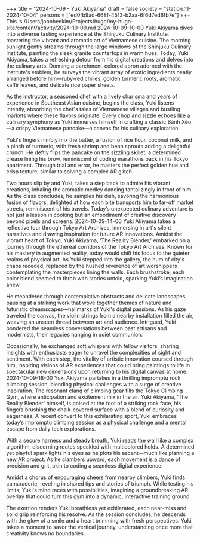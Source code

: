 +++
title = "2024-10-09 - Yuki Akiyama"
draft = false
society = "station_11-2024-10-04"
persons = ["ed0fb9ad-668f-4513-b2aa-6f6d7ed6fb7e"]
+++
This is /Users/joonheekim/Projects/hugo/my-hugo-site/content/activity/2024-10-09.md
2024-10-09-10-00
Yuki Akiyama dives into a diverse tasting experience at the Shinjuku Culinary Institute, mastering the vibrant and aromatic art of Vietnamese cuisine.
The morning sunlight gently streams through the large windows of the Shinjuku Culinary Institute, painting the sleek granite countertops in warm hues. Today, Yuki Akiyama, takes a refreshing detour from his digital creations and delves into the culinary arts. Donning a parchment-colored apron adorned with the institute's emblem, he surveys the vibrant array of exotic ingredients neatly arranged before him—ruby-red chilies, golden turmeric roots, aromatic kaffir leaves, and delicate rice paper sheets.

As the instructor, a seasoned chef with a lively charisma and years of experience in Southeast Asian cuisine, begins the class, Yuki listens intently, absorbing the chef's tales of Vietnamese villages and bustling markets where these flavors originate. Every chop and sizzle echoes like a culinary symphony as Yuki immerses himself in crafting a classic Bánh Xèo—a crispy Vietnamese pancake—a canvas for his culinary exploration.

Yuki's fingers nimbly mix the batter, a fusion of rice flour, coconut milk, and a pinch of turmeric, with fresh shrimp and bean sprouts adding a delightful crunch. He deftly flips the pancake on the sizzling skillet, a determined crease lining his brow, reminiscent of coding marathons back in his Tokyo apartment. Through trial and error, he masters the perfect golden hue and crisp texture, similar to solving a complex AR glitch.

Two hours slip by and Yuki, takes a step back to admire his vibrant creations, inhaling the aromatic medley dancing tantalizingly in front of him. As the class concludes, he samples his dish, savoring the harmonious fusion of flavors, delighted at how each bite transports him to far-off market streets, reminiscent of his travels. Today’s unexpected culinary adventure is not just a lesson in cooking but an embodiment of creative discovery beyond pixels and screens.
2024-10-09-14-00
Yuki Akiyama takes a reflective tour through Tokyo Art Archives, immersing in art's silent narratives and drawing inspiration for future AR innovations.
Amidst the vibrant heart of Tokyo, Yuki Akiyama, 'The Reality Blender,' embarked on a journey through the ethereal corridors of the Tokyo Art Archives. Known for his mastery in augmented reality, today would shift his focus to the quieter realms of physical art. As Yuki stepped into the gallery, the hum of city's chaos receded, replaced by the hushed reverence of art worshippers contemplating the masterpieces lining the walls. Each brushstroke, each color blend seemed to throb with stories untold, sparking Yuki’s imagination anew.

He meandered through contemplative abstracts and delicate landscapes, pausing at a striking work that wove together themes of nature and futuristic dreamscapes—hallmarks of Yuki's digital passions. As his gaze traveled the canvas, the violin strings from a nearby installation filled the air, weaving an unseen thread between art and audience. Intrigued, Yuki pondered the seamless conversations between past artisans and modernists, their legacies hanging in quiet communion.

Occasionally, he exchanged soft whispers with fellow visitors, sharing insights with enthusiasts eager to unravel the complexities of sight and sentiment. With each step, the vitality of artistic innovation coursed through him, inspiring visions of AR experiences that could bring paintings to life in spectacular new dimensions upon returning to his digital canvas at home.
2024-10-09-18-00
Yuki Akiyama partakes in a thrilling impromptu rock climbing session, blending physical challenges with a surge of creative inspiration.
The resonant clang of climbing gear fills the Tokyo Climbing Gym, where anticipation and excitement mix in the air. Yuki Akiyama, 'The Reality Blender' himself, is poised at the foot of a striking rock face, his fingers brushing the chalk-covered surface with a blend of curiosity and eagerness. A recent convert to this exhilarating sport, Yuki embraces today’s impromptu climbing session as a physical challenge and a mental escape from daily tech explorations.

With a secure harness and steady breath, Yuki reads the wall like a complex algorithm, discerning routes speckled with multicolored holds. A determined yet playful spark lights his eyes as he plots his ascent—much like planning a new AR project. As he clambers upward, each movement is a dance of precision and grit, akin to coding a seamless digital experience. 

Amidst a chorus of encouraging cheers from nearby climbers, Yuki finds camaraderie, reveling in shared tips and stories of triumph. While testing his limits, Yuki's mind races with possibilities, imagining a groundbreaking AR overlay that could turn this gym into a dynamic, interactive training ground.

The exertion renders Yuki breathless yet exhilarated, each near-miss and solid grip reinforcing his resolve. As the session concludes, he descends with the glow of a smile and a heart brimming with fresh perspectives. Yuki takes a moment to savor the vertical journey, understanding once more that creativity knows no boundaries.
